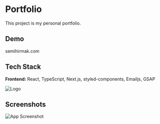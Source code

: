 
# Portfolio

This project is my personal portfolio.


## Demo

semihirmak.com


## Tech Stack

**Frontend:** React, TypeScript, Next.js, styled-components, Emailjs, GSAP






![Logo](https://user-images.githubusercontent.com/42941265/264149417-eb599fec-3f03-4722-9f17-ba94fddb735f.png)




## Screenshots

![App Screenshot](https://user-images.githubusercontent.com/42941265/264150267-067ee85e-b82d-4b77-9d22-26d77de90b52.png)

